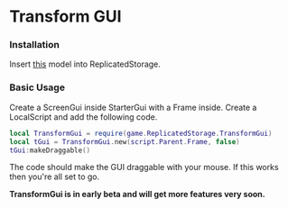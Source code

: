 # Transform GUI
### Installation
Insert [this](https://github.com/itsajhere/transformgui/releases) model into ReplicatedStorage.
### Basic Usage
Create a ScreenGui inside StarterGui with a Frame inside. Create a LocalScript and add the following code.
```lua
local TransformGui = require(game.ReplicatedStorage.TransformGui)
local tGui = TransformGui.new(script.Parent.Frame, false)
tGui:makeDraggable()
```
The code should make the GUI draggable with your mouse.
If this works then you're all set to go.

**TransformGui is in early beta and will get more features very soon.**